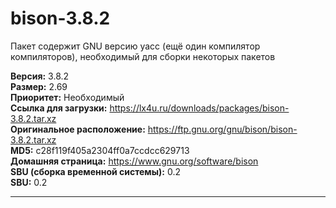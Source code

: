 # bison-3.8.2

Пакет содержит GNU версию yacc (ещё один компилятор компиляторов), необходимый для сборки некоторых пакетов

**Версия:** 3.8.2
<br />
**Размер:** 2.69
<br />
**Приоритет:** Необходимый
<br />
**Ссылка для загрузки:** https://lx4u.ru/downloads/packages/bison-3.8.2.tar.xz
<br />
**Оригинальное расположение:** https://ftp.gnu.org/gnu/bison/bison-3.8.2.tar.xz
<br />
**MD5:** c28f119f405a2304ff0a7ccdcc629713
<br />
**Домашняя страница:** https://www.gnu.org/software/bison
        <br />**SBU (сборка временной системы):** 0.2
<br />
**SBU:** 0.2

***
            